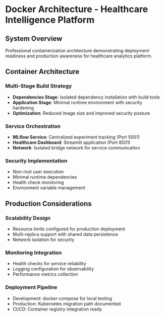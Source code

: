 # Docker Architecture - Healthcare Intelligence Platform

## System Overview
Professional containerization architecture demonstrating deployment readiness and production awareness for healthcare analytics platform.

## Container Architecture

### Multi-Stage Build Strategy
- **Dependencies Stage**: Isolated dependency installation with build tools
- **Application Stage**: Minimal runtime environment with security hardening
- **Optimization**: Reduced image size and improved security posture

### Service Orchestration
- **MLflow Service**: Centralized experiment tracking (Port 5001)
- **Healthcare Dashboard**: Streamlit application (Port 8501)
- **Network**: Isolated bridge network for service communication

### Security Implementation
- Non-root user execution
- Minimal runtime dependencies
- Health check monitoring
- Environment variable management

## Production Considerations

### Scalability Design
- Resource limits configured for production deployment
- Multi-replica support with shared data persistence
- Network isolation for security

### Monitoring Integration
- Health checks for service reliability
- Logging configuration for observability
- Performance metrics collection

### Deployment Pipeline
- Development: docker-compose for local testing
- Production: Kubernetes migration path documented
- CI/CD: Container registry integration ready
